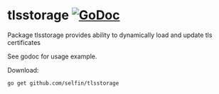 # tlsstorage [![GoDoc](https://godoc.org/github.com/selfin/tlsstorage?status.png)](https://godoc.org/github.com/selfin/tlsstorage)
Package tlsstorage provides ability to dynamically load and update tls certificates  

See godoc for usage example.

Download:
```shell
go get github.com/selfin/tlsstorage
```

